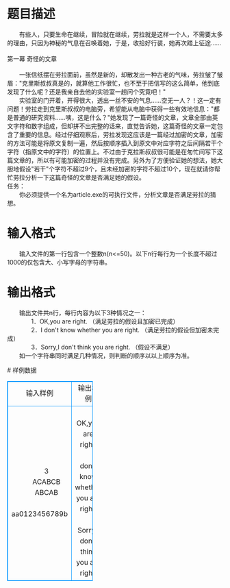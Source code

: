 # 

 
 # 题目描述 
<p>
　　有些人，只要生命在继续，冒险就在继续，劳拉就是这样一个人，不需要太多的理由，只因为神秘的气息在召唤着她，于是，收拾好行装，她再次踏上征途……<br><br>第一幕 奇怪的文章<br><br>　　一张信纸摆在劳拉面前，虽然是新的，却散发出一种古老的气味，劳拉皱了皱眉："克里斯叔叔真是的，就算他工作很忙，也不至于把信写的这么简单，他到底发现了什么呢？还是我亲自去他的实验室一趟问个究竟吧！"<br>　　实验室的门开着，开得很大，透出一丝不安的气息……空无一人？！这一定有问题！劳拉走到克里斯叔叔的电脑旁，希望能从电脑中获得一些有效地信息："都是普通的研究资料……咦，这是什么？"她发现了一篇奇怪的文章，文章全部由英文字符和数字组成，但却拼不出完整的话来，直觉告诉她，这篇奇怪的文章一定包含了重要的信息。经过仔细观察后，劳拉发现这应该是一篇经过加密的文章，加密的方法可能是将原文复制一遍，然后按顺序插入到原文中对应字符之后间隔若干个字符（指原文中的字符）的位置上。不过由于克拉斯叔叔很可能是在匆忙间写下这篇文章的，所以有可能加密的过程并没有完成。另外为了方便验证她的想法，她大胆地假设"若干"个字符不超过9个，且未经加密的字符不超过10个，现在就请你帮忙劳拉分析一下这篇奇怪的文章是否满足她的假设。<br>任务：<br>　　你必须提供一个名为article.exe的可执行文件，分析文章是否满足劳拉的猜想。<br></p> 

 
 # 输入格式 
<p>
　　输入文件的第一行包含一个整数n(n<=50)。以下n行每行为一个长度不超过1000的仅包含大、小写字母的字符串。</p> 

 
 # 输出格式 
<p>
　　输出文件共n行，每行内容为以下3种情况之一：<br>　　　　1．OK,you are right. （满足劳拉的假设且加密已完成）<br>　　　　2．I don't know whether you are right. （满足劳拉的假设但加密未完成）<br>　　　　3．Sorry,I don't think you are right. （假设不满足）<br>　　如一个字符串同时满足几种情况，则判断的顺序以以上顺序为准。<br></p> 
# 样例数据
<style>
        table,table tr th, table tr td { border:1px solid #0094ff; }
        table { width: 200px; min-height: 25px; line-height: 25px; text-align: center; border-collapse: collapse;}   
    </style>
<table>
	<tr>
		<td>输入样例</td>
		<td>输出样例</td>
	</tr>
<tr><td>　　3
　　ACABCB
　　ABCAB
　　aa0123456789b
</td><td>　　OK,you are right.
　　I don't know whether you are right.
　　Sorry,I don't think you are right.
</td></tr></table>
